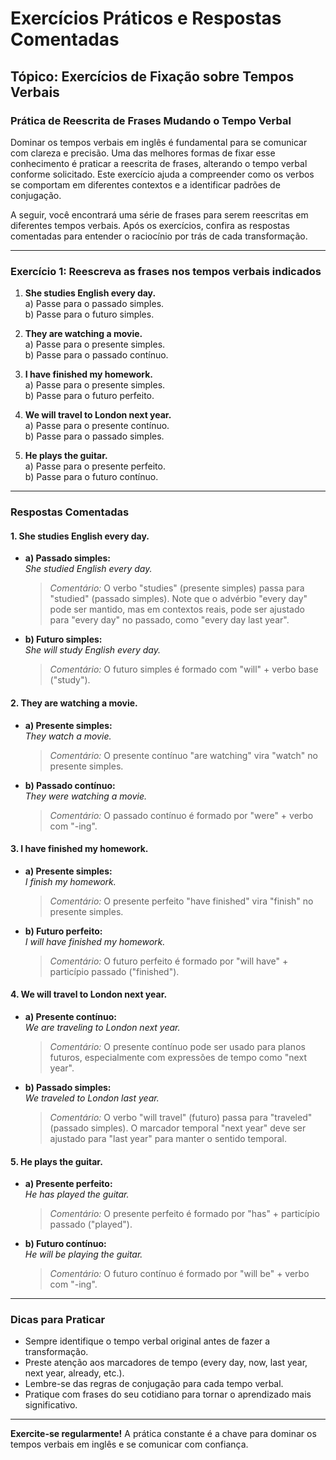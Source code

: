 
# Exercícios Práticos e Respostas Comentadas

## Tópico: Exercícios de Fixação sobre Tempos Verbais

### Prática de Reescrita de Frases Mudando o Tempo Verbal

Dominar os tempos verbais em inglês é fundamental para se comunicar com clareza e precisão. Uma das melhores formas de fixar esse conhecimento é praticar a reescrita de frases, alterando o tempo verbal conforme solicitado. Este exercício ajuda a compreender como os verbos se comportam em diferentes contextos e a identificar padrões de conjugação.

A seguir, você encontrará uma série de frases para serem reescritas em diferentes tempos verbais. Após os exercícios, confira as respostas comentadas para entender o raciocínio por trás de cada transformação.

---

### **Exercício 1: Reescreva as frases nos tempos verbais indicados**

1. **She studies English every day.**  
   a) Passe para o passado simples.  
   b) Passe para o futuro simples.

2. **They are watching a movie.**  
   a) Passe para o presente simples.  
   b) Passe para o passado contínuo.

3. **I have finished my homework.**  
   a) Passe para o presente simples.  
   b) Passe para o futuro perfeito.

4. **We will travel to London next year.**  
   a) Passe para o presente contínuo.  
   b) Passe para o passado simples.

5. **He plays the guitar.**  
   a) Passe para o presente perfeito.  
   b) Passe para o futuro contínuo.

---

### **Respostas Comentadas**

#### 1. She studies English every day.
- **a) Passado simples:**  
  _She studied English every day._  
  > *Comentário:* O verbo "studies" (presente simples) passa para "studied" (passado simples). Note que o advérbio "every day" pode ser mantido, mas em contextos reais, pode ser ajustado para "every day" no passado, como "every day last year".

- **b) Futuro simples:**  
  _She will study English every day._  
  > *Comentário:* O futuro simples é formado com "will" + verbo base ("study").

#### 2. They are watching a movie.
- **a) Presente simples:**  
  _They watch a movie._  
  > *Comentário:* O presente contínuo "are watching" vira "watch" no presente simples.

- **b) Passado contínuo:**  
  _They were watching a movie._  
  > *Comentário:* O passado contínuo é formado por "were" + verbo com "-ing".

#### 3. I have finished my homework.
- **a) Presente simples:**  
  _I finish my homework._  
  > *Comentário:* O presente perfeito "have finished" vira "finish" no presente simples.

- **b) Futuro perfeito:**  
  _I will have finished my homework._  
  > *Comentário:* O futuro perfeito é formado por "will have" + particípio passado ("finished").

#### 4. We will travel to London next year.
- **a) Presente contínuo:**  
  _We are traveling to London next year._  
  > *Comentário:* O presente contínuo pode ser usado para planos futuros, especialmente com expressões de tempo como "next year".

- **b) Passado simples:**  
  _We traveled to London last year._  
  > *Comentário:* O verbo "will travel" (futuro) passa para "traveled" (passado simples). O marcador temporal "next year" deve ser ajustado para "last year" para manter o sentido temporal.

#### 5. He plays the guitar.
- **a) Presente perfeito:**  
  _He has played the guitar._  
  > *Comentário:* O presente perfeito é formado por "has" + particípio passado ("played").

- **b) Futuro contínuo:**  
  _He will be playing the guitar._  
  > *Comentário:* O futuro contínuo é formado por "will be" + verbo com "-ing".

---

### **Dicas para Praticar**

- Sempre identifique o tempo verbal original antes de fazer a transformação.
- Preste atenção aos marcadores de tempo (every day, now, last year, next year, already, etc.).
- Lembre-se das regras de conjugação para cada tempo verbal.
- Pratique com frases do seu cotidiano para tornar o aprendizado mais significativo.

---

**Exercite-se regularmente!** A prática constante é a chave para dominar os tempos verbais em inglês e se comunicar com confiança.
```
